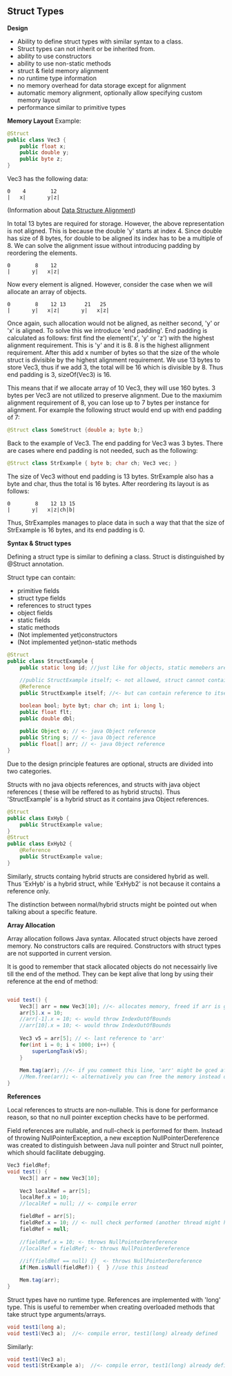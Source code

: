 ## Struct Types

**Design**

* Ability to define struct types with similar syntax to a class.
* Struct types can not inherit or be inherited from.
* ability to use constructors
* ability to use non-static methods
* struct & field memory alignment
* no runtime type information
* no memory overhead for data storage except for alignment
* automatic memory alignment, optionally allow specifying custom memory layout
* performance similar to primitive types

**Memory Layout**
Example:
```java
@Struct
public class Vec3 {
    public float x;
    public double y;
    public byte z;
}
```
Vec3 has the following data:
```
0    4        12
|   x|       y|z|
```
(Information about <a target="_blank" href="https://en.wikipedia.org/wiki/Data_structure_alignment">Data Structure Alignment</a>)

In total 13 bytes are required for storage. However, the above representation is not aligned. This is because the double 'y'
starts at index 4. Since double has size of 8 bytes, for double to be aligned its index has to be a multiple of 8. We can
solve the alignment issue without introducing padding by reordering the elements.
```
0        8    12
|       y|   x|z|
```
Now every element is aligned. However, consider the case when we will allocate an array of objects.
```
0        8    12 13      21   25
|       y|   x|z|       y|   x|z|
```
Once again, such allocation would not be aligned, as neither second, 'y' or 'x' is aligned. To solve this we introduce
'end padding'. End padding is calculated as follows: first find the element('x', 'y' or 'z') with the highest alignment
requirement. This is 'y' and it is 8. 8 is the highest allignment requirement. After this add x number of bytes so that
the size of the whole struct is divisible by the highest alignment requirement. We use 13 bytes to store Vec3, thus if we add 3,
the total will be 16 which is divisible by 8. Thus end padding is 3, sizeOf(Vec3) is 16.

This means that if we allocate array of 10 Vec3, they will use 160 bytes. 3 bytes per Vec3 are not utilized to preserve alignment.
Due to the maxiumim alignment requirement of 8, you can lose up to 7 bytes per instance for alignment.
For example the following struct would end up with end padding of 7:
```java
@Struct class SomeStruct {double a; byte b;}
```

Back to the example of Vec3. The end padding for Vec3 was 3 bytes. There are cases where end padding is not needed,
such as the following:

```java
@Struct class StrExample { byte b; char ch; Vec3 vec; }
```
The size of Vec3 without end padding is 13 bytes. StrExample also has a byte and char, thus the total is 16 bytes. After reordering
its layout is as follows:

```
0        8    12 13 15
|       y|   x|z|ch|b|
```
Thus, StrExamples manages to place data in such a way that that the size of StrExample is 16 bytes, and its end padding is 0.

**Syntax & Struct types**

Defining a struct type is similar to defining a class. Struct is distinguished by @Struct annotation. 

Struct type can contain:
 * primitive fields
 * struct type fields
 * references to struct types
 * object fields
 * static fields
 * static methods
 * (Not implemented yet)constructors
 * (Not implemented yet)non-static methods

```java
@Struct 
public class StructExample {
    public static long id; //just like for objects, static memebers are not allocated with struct
    
    //public StructExample itself; <- not allowed, struct cannot contain itself
    @Reference
    public StructExample itself; //<- but can contain reference to itself

    boolean bool; byte byt; char ch; int i; long l;
    public float flt;
    public double dbl;
    
    public Object o; // <- java Object reference
    public String s; // <- java Object reference
    public float[] arr; // <- java Object reference
}
```
Due to the design principle features are optional, structs are divided into two categories.

Structs with no java objects references, and structs with java object references (
these will be reffered to as hybrid structs). Thus 'StructExample' is a hybrid struct
as it contains java Object references.

```java
@Struct 
public class ExHyb {
    public StructExample value;
}
@Struct 
public class ExHyb2 {
    @Reference
    public StructExample value;
}
```
Similarly, structs containg hybrid structs are considered hybrid as well.
Thus 'ExHyb' is a hybrid struct, while 'ExHyb2' is not because it contains a reference only.

The distinction between normal/hybrid structs might be pointed out when talking about a specific feature.

**Array Allocation**

Array allocation follows Java syntax. Allocated struct objects have zeroed memory. No constructors calls are required. Constructors with struct types are not supported in current version. 

It is good to remember that stack allocated objects do not necessairly live till the end of the method. They can be kept alive that long by using their reference at the end of method:

```java

void test() {
    Vec3[] arr = new Vec3[10]; //<- allocates memory, freed if arr is gced
    arr[5].x = 10;
    //arr[-1].x = 10; <- would throw IndexOutOfBounds
    //arr[10].x = 10; <- would throw IndexOutOfBounds
    
    Vec3 v5 = arr[5]; // <- last reference to 'arr'
    for(int i = 0; i < 1000; i++) {
        superLongTask(v5);
    }
    
    Mem.tag(arr); //<- if you comment this line, 'arr' might be gced after line 'Vec3 v5 = arr[5];'
    //Mem.free(arr); <- alternatively you can free the memory instead of waiting for gc to do the job
}
```

**References**

Local references to structs are non-nullable. This is done for performance reason, so that no null pointer exception checks have to be performed.

Field references are nullable, and null-check is performed for them. Instead of throwing NullPointerException, a new exception
NullPointerDereference was created to distinguish between Java null pointer and Struct null pointer, which should facilitate debugging.

```java
Vec3 fieldRef;
void test() {
    Vec3[] arr = new Vec3[10];
    
    Vec3 localRef = arr[5];
    localRef.x = 10; 
    //localRef = null; // <- compile error

    fieldRef = arr[5];
    fieldRef.x = 10; // <- null check performed (another thread might have set fieldRef to null)
    fieldRef = null;
    
    //fieldRef.x = 10; <- throws NullPointerDereference
    //localRef = fieldRef; <- throws NullPointerDereference
    
    //if(fieldRef == null) {}  <- throws NullPointerDereference
    if(Mem.isNull(fieldRef)) {  } //use this instead

    Mem.tag(arr);
}
```
Struct types have no runtime type. References are implemented with 'long' type. This is useful to remember
when creating overloaded methods that take struct type arguments/arrays.

```java
void test1(long a);
void test1(Vec3 a);  //<- compile error, test1(long) already defined
```
Similarly:

```java
void test1(Vec3 a);
void test1(StrExample a);  //<- compile error, test1(long) already defined
```
